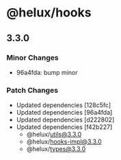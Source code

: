 # @helux/hooks

## 3.3.0

### Minor Changes

- 96a4fda: bump minor

### Patch Changes

- Updated dependencies [128c5fc]
- Updated dependencies [96a4fda]
- Updated dependencies [d222802]
- Updated dependencies [f42b227]
  - @helux/utils@3.3.0
  - @helux/hooks-impl@3.3.0
  - @helux/types@3.3.0
